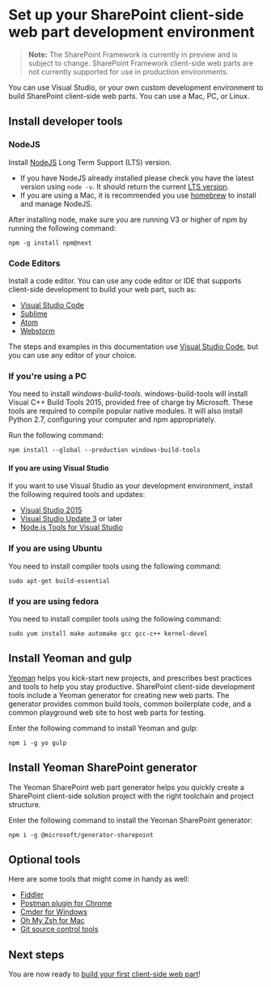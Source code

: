 # Set up your SharePoint client-side web part development environment

>**Note:** The SharePoint Framework is currently in preview and is subject to change. SharePoint Framework client-side web parts are not currently supported for use in production environments.

You can use Visual Studio, or your own custom development environment to build SharePoint client-side web parts. You can use a Mac, PC, or Linux.

## Install developer tools

### NodeJS
Install [NodeJS](https://nodejs.org/en/) Long Term Support (LTS) version.
* If you have NodeJS already installed please check you have the latest version using `node -v`. It should return the current [LTS version](https://nodejs.org/en/download/). 
* If you are using a Mac, it is recommended you use [homebrew](http://brew.sh/) to install and manage NodeJS. 

After installing node, make sure you are running V3 or higher of npm by running the following command:
	
```
npm -g install npm@next
```

### Code Editors
Install a code editor. You can use any code editor or IDE that supports client-side development to build your web part, such as:
* [Visual Studio Code](https://code.visualstudio.com/)
* [Sublime](https://www.sublimetext.com/)
* [Atom](https://atom.io)
* [Webstorm](https://www.jetbrains.com/webstorm) 

The steps and examples in this documentation use [Visual Studio Code](https://code.visualstudio.com/), but you can use any editor of your choice. 

### If you're using a PC

You need to install *windows-build-tools*. windows-build-tools will install Visual C++ Build Tools 2015, provided free of charge by Microsoft. These tools are required to compile popular native modules. It will also install Python 2.7, configuring your computer and npm appropriately. 

Run the following command:
	
```
npm install --global --production windows-build-tools
```

#### If you are using Visual Studio	
If you want to use Visual Studio as your development environment, install the following required tools and updates:
* [Visual Studio 2015](https://go.microsoft.com/fwlink/?LinkId=691978&clcid=0x409)
* [Visual Studio Update 3](https://www.visualstudio.com/en-us/news/releasenotes/vs2015-update3-vs) or later
* [Node.js Tools for Visual Studio](https://aka.ms/getntvs)

### If you are using Ubuntu

You need to install compiler tools using the following command:
	
```
sudo apt-get build-essential
```

### If you are using fedora

You need to install compiler tools using the following command:
	
```
sudo yum install make automake gcc gcc-c++ kernel-devel
```

## Install Yeoman and gulp

[Yeoman](http://yeoman.io/) helps you kick-start new projects, and prescribes best practices and tools to help you stay productive. SharePoint client-side development tools include a Yeoman generator for creating new web parts. The generator provides common build tools, common boilerplate code, and a common playground web site to host web parts for testing.

Enter the following command to install Yeoman and gulp:
	
```
npm i -g yo gulp
```

## Install Yeoman SharePoint generator

The Yeoman SharePoint web part generator helps you quickly create a SharePoint client-side solution project with the right toolchain and project structure.

Enter the following command to install the Yeoman SharePoint generator:
	
```
npm i -g @microsoft/generator-sharepoint 
```

## Optional tools

Here are some tools that might come in handy as well:
* [Fiddler](http://www.telerik.com/fiddler)
* [Postman plugin for Chrome](https://www.getpostman.com/docs/introduction)
* [Cmder for Windows](http://cmder.net/)
* [Oh My Zsh for Mac](http://ohmyz.sh/)
* [Git source control tools](https://git-scm.com/)

## Next steps

You are now ready to [build your first client-side web part](web-parts/build-a-hello-world-web-part)!
